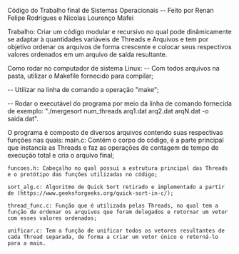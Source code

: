 Código do Trabalho final de Sistemas Operacionais -- Feito por Renan Felipe Rodrigues e Nicolas Lourenço Mafei

Trabalho: Criar um código modular e recursivo no qual pode dinâmicamente se adaptar à quantidades variáveis de Threads e Arquivos e tem por objetivo ordenar os arquivos de forma crescente e colocar seus respectivos valores ordenados em um arquivo de saída resultante.

Como rodar no computador de sistema Linux:
 -- Com todos arquivos na pasta, utilizar o Makefile fornecido para compilar;

 -- Utilizar na linha de comando a operação "make";

 -- Rodar o executável do programa por meio da linha de comando fornecida de exemplo: "./mergesort num_threads arq1.dat arq2.dat arqN.dat -o saida.dat".

O programa é composto de diversos arquivos contendo suas respectivas funções nas quais:
    main.c: Contém o corpo do código, é a parte principal que instancia as Threads e faz as operações de contagem de tempo de execução total e cria o arquivo final;

    funcoes.h: Cabeçalho no qual possui a estrutura principal das Threads e o protótipo das funções utilizadas no código;

    sort_alg.c: Algoritmo de Quick Sort retirado e implementado a partir de (https://www.geeksforgeeks.org/quick-sort-in-c/);

    thread_func.c: Função que é utilizada pelas Threads, no qual tem a função de ordenar os arquivos que foram delegados e retornar um vetor com esses valores ordenados;
    
    unificar.c: Tem a função de unificar todos os vetores resultantes de cada Thread separada, de forma a criar um vetor único e retorná-lo para a main.